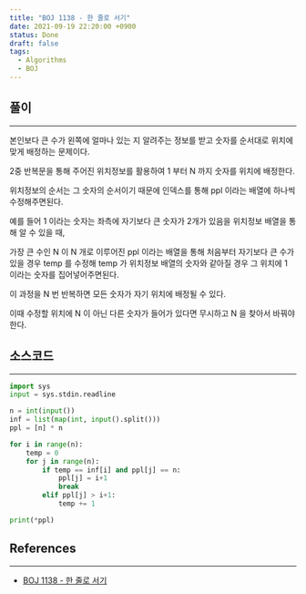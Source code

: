 ```yaml
---
title: "BOJ 1138 - 한 줄로 서기"
date: 2021-09-19 22:20:00 +0900
status: Done
draft: false
tags:
  - Algorithms
  - BOJ
---
```

## 풀이
---
본인보다 큰 수가 왼쪽에 얼마나 있는 지 알려주는 정보를 받고 숫자를 순서대로 위치에 맞게 배정하는 문제이다.

2중 반복문을 통해 주어진 위치정보를 활용하여 1 부터 N 까지 숫자를 위치에 배정한다.

위치정보의 순서는 그 숫자의 순서이기 때문에 인덱스를 통해 ppl 이라는 배열에 하나씩 수정해주면된다.



예를 들어 1 이라는 숫자는 좌측에 자기보다 큰 숫자가 2개가 있음을 위치정보 배열을 통해 알 수 있을 때,

가장 큰 수인 N 이 N 개로 이루어진 ppl 이라는 배열을 통해 처음부터 자기보다 큰 수가 있을 경우 temp 를 수정해 temp 가 위치정보 배열의 숫자와 같아질 경우 그 위치에 1 이라는 숫자를 집어넣어주면된다.



이 과정을 N 번 반복하면 모든 숫자가 자기 위치에 배정될 수 있다.

이때 수정할 위치에 N 이 아닌 다른 숫자가 들어가 있다면 무시하고 N 을 찾아서 바꿔야한다.

## 소스코드
---
```python
import sys
input = sys.stdin.readline

n = int(input())
inf = list(map(int, input().split()))
ppl = [n] * n

for i in range(n):
    temp = 0
    for j in range(n):
        if temp == inf[i] and ppl[j] == n:
            ppl[j] = i+1
            break
        elif ppl[j] > i+1:
            temp += 1

print(*ppl)
```

## References
---
- [BOJ 1138 - 한 줄로 서기](https://www.acmicpc.net/problem/1138)
